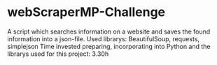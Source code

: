 # webScraperMP-Challenge
A script which searches information on a website and saves the found information into a json-file.
Used librarys: BeautifulSoup, requests, simplejson
Time invested preparing, incorporating into Python and the librarys used for this project: 3.30h

